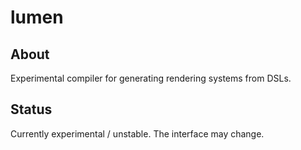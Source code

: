 # lumen

## About
Experimental compiler for generating rendering systems from DSLs.

## Status
Currently experimental / unstable.  The interface may change.
